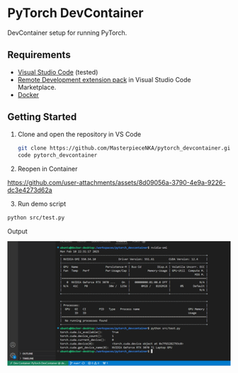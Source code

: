 # PyTorch DevContainer
DevContainer setup for running PyTorch. 

## Requirements
- [Visual Studio Code](https://code.visualstudio.com/) (tested)
- [Remote Development extension pack](https://marketplace.visualstudio.com/items?itemName=ms-vscode-remote.vscode-remote-extensionpack) in Visual Studio Code Marketplace.
- [Docker](https://www.docker.com/get-started/)


## Getting Started
1. Clone and open the repository in VS Code
    ```sh
    git clone https://github.com/MasterpieceNKA/pytorch_devcontainer.git
    code pytorch_devcontainer
    ```

2. Reopen in Container



https://github.com/user-attachments/assets/8d09056a-3790-4e9a-9226-dc3e4273d62a



3. Run demo script

```sh
python src/test.py
```

Output

<img src="figures/output.png" alt="Python Script Output" style="width:900px;"/>


